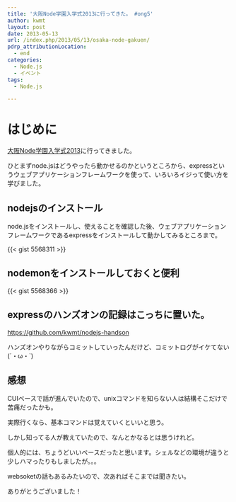 ```yaml
---
title: '大阪Node学園入学式2013に行ってきた。 #ong5'
author: kwmt
layout: post
date: 2013-05-13
url: /index.php/2013/05/13/osaka-node-gakuen/
pdrp_attributionLocation:
  - end
categories:
  - Node.js
  - イベント
tags:
  - Node.js

---
```

# はじめに

[大阪Node学園入学式2013][1]に行ってきました。 

ひとまずnode.jsはどうやったら動かせるのかというところから、expressというウェブアプリケーションフレームワークを使って、いろいろイジって使い方を学びました。 

## nodejsのインストール

node.jsをインストールし、使えることを確認した後、ウェブアプリケーションフレームワークであるexpressをインストールして動かしてみるところまで。 


{{< gist 5568311 >}}

## nodemonをインストールしておくと便利

{{< gist 5568366 >}}

## expressのハンズオンの記録はこっちに置いた。

<https://github.com/kwmt/nodejs-handson>

ハンズオンやりながらコミットしていったんだけど、コミットログがイケてない(´・ω・\`) 

## 感想

CUIベースで話が進んでいたので、unixコマンドを知らない人は結構そこだけで苦痛だったかも。
  
実際行くなら、基本コマンドは覚えていくといいと思う。
  
しかし知ってる人が教えていたので、なんとかなるとは思うけれど。 

個人的には、ちょうどいいペースだったと思います。シェルなどの環境が違うと少しハマったりもしましたが。。。 

websoketの話もあるみたいので、次あればそこまでは聞きたい。

ありがとうございました！

 [1]: http://atnd.org/events/38400